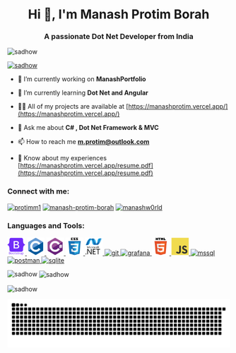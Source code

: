 <h1 align="center">Hi 👋, I'm Manash Protim Borah</h1>
<h3 align="center">A passionate Dot Net Developer from India</h3>

<p align="left"> <img src="https://komarev.com/ghpvc/?username=sadhow&label=Profile%20views&color=0e75b6&style=flat" alt="sadhow" /> </p>

<p align="left"> <a href="https://github.com/ryo-ma/github-profile-trophy"><img src="https://github-profile-trophy.vercel.app/?username=sadhow" alt="sadhow" /></a> </p>

- 🔭 I’m currently working on **ManashPortfolio**

- 🌱 I’m currently learning **Dot Net and Angular**

- 👨‍💻 All of my projects are available at [https://manashprotim.vercel.app/](https://manashprotim.vercel.app/)

- 💬 Ask me about **C# , Dot Net Framework & MVC**

- 📫 How to reach me **m.protim@outlook.com**

- 📄 Know about my experiences [https://manashprotim.vercel.app/resume.pdf](https://manashprotim.vercel.app/resume.pdf)

<h3 align="left">Connect with me:</h3>
<p align="left">
<a href="https://twitter.com/protimm1" target="blank"><img align="center" src="https://raw.githubusercontent.com/rahuldkjain/github-profile-readme-generator/master/src/images/icons/Social/twitter.svg" alt="protimm1" height="30" width="40" /></a>
<a href="https://linkedin.com/in/manash-protim-borah" target="blank"><img align="center" src="https://raw.githubusercontent.com/rahuldkjain/github-profile-readme-generator/master/src/images/icons/Social/linked-in-alt.svg" alt="manash-protim-borah" height="30" width="40" /></a>
<a href="https://instagram.com/manashw0rld" target="blank"><img align="center" src="https://raw.githubusercontent.com/rahuldkjain/github-profile-readme-generator/master/src/images/icons/Social/instagram.svg" alt="manashw0rld" height="30" width="40" /></a>
</p>

<h3 align="left">Languages and Tools:</h3>
<p align="left"> <a href="https://getbootstrap.com" target="_blank" rel="noreferrer"> <img src="https://raw.githubusercontent.com/devicons/devicon/master/icons/bootstrap/bootstrap-plain-wordmark.svg" alt="bootstrap" width="40" height="40"/> </a> <a href="https://www.cprogramming.com/" target="_blank" rel="noreferrer"> <img src="https://raw.githubusercontent.com/devicons/devicon/master/icons/c/c-original.svg" alt="c" width="40" height="40"/> </a> <a href="https://www.w3schools.com/cs/" target="_blank" rel="noreferrer"> <img src="https://raw.githubusercontent.com/devicons/devicon/master/icons/csharp/csharp-original.svg" alt="csharp" width="40" height="40"/> </a> <a href="https://www.w3schools.com/css/" target="_blank" rel="noreferrer"> <img src="https://raw.githubusercontent.com/devicons/devicon/master/icons/css3/css3-original-wordmark.svg" alt="css3" width="40" height="40"/> </a> <a href="https://dotnet.microsoft.com/" target="_blank" rel="noreferrer"> <img src="https://raw.githubusercontent.com/devicons/devicon/master/icons/dot-net/dot-net-original-wordmark.svg" alt="dotnet" width="40" height="40"/> </a> <a href="https://git-scm.com/" target="_blank" rel="noreferrer"> <img src="https://www.vectorlogo.zone/logos/git-scm/git-scm-icon.svg" alt="git" width="40" height="40"/> </a> <a href="https://grafana.com" target="_blank" rel="noreferrer"> <img src="https://www.vectorlogo.zone/logos/grafana/grafana-icon.svg" alt="grafana" width="40" height="40"/> </a> <a href="https://www.w3.org/html/" target="_blank" rel="noreferrer"> <img src="https://raw.githubusercontent.com/devicons/devicon/master/icons/html5/html5-original-wordmark.svg" alt="html5" width="40" height="40"/> </a> <a href="https://developer.mozilla.org/en-US/docs/Web/JavaScript" target="_blank" rel="noreferrer"> <img src="https://raw.githubusercontent.com/devicons/devicon/master/icons/javascript/javascript-original.svg" alt="javascript" width="40" height="40"/> </a> <a href="https://www.microsoft.com/en-us/sql-server" target="_blank" rel="noreferrer"> <img src="https://www.svgrepo.com/show/303229/microsoft-sql-server-logo.svg" alt="mssql" width="40" height="40"/> </a> <a href="https://postman.com" target="_blank" rel="noreferrer"> <img src="https://www.vectorlogo.zone/logos/getpostman/getpostman-icon.svg" alt="postman" width="40" height="40"/> </a> <a href="https://www.sqlite.org/" target="_blank" rel="noreferrer"> <img src="https://www.vectorlogo.zone/logos/sqlite/sqlite-icon.svg" alt="sqlite" width="40" height="40"/> </a> </p>

<p><img align="left" src="https://github-readme-stats.vercel.app/api/top-langs?username=sadhow&show_icons=true&locale=en&layout=compact" alt="sadhow" /></p>

<p>&nbsp;<img align="center" src="https://github-readme-stats.vercel.app/api?username=sadhow&show_icons=true&locale=en" alt="sadhow" /></p>

<p><img align="center" src="https://github-readme-streak-stats.herokuapp.com/?user=sadhow&" alt="sadhow" /></p>

<picture>
  <source media="(prefers-color-scheme: dark)" srcset="https://raw.githubusercontent.com/sadhow/sadhow/output/github-snake-dark.svg">
  <source media="(prefers-color-scheme: light)" srcset="https://raw.githubusercontent.com/sadhow/sadhow/output/github-snake.svg">
  <img alt="GitHub Snake Animation" src="https://raw.githubusercontent.com/sadhow/sadhow/output/github-snake.svg">
  
</picture>
